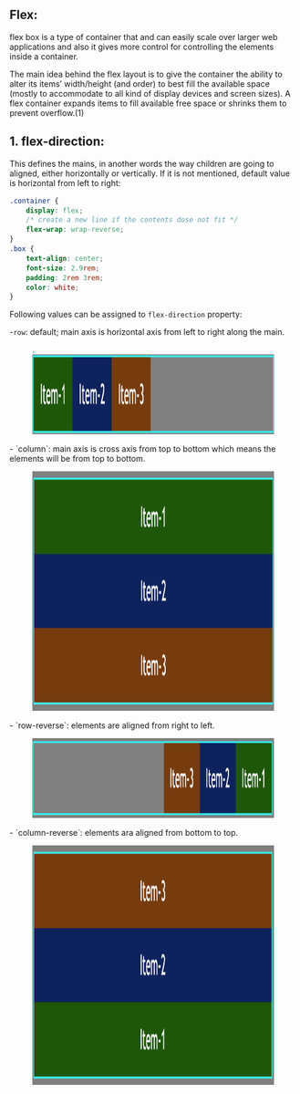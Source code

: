 ## Flex:

flex box is a type of container that and can easily scale over larger web applications and also it gives more control for controlling the elements inside a container.

The main idea behind the flex layout is to give the container the ability to alter its items’ width/height (and order) to best fill the available space (mostly to accommodate to all kind of display devices and screen sizes). A flex container expands items to fill available free space or shrinks them to prevent overflow.(1)

## 1. flex-direction:

This defines the mains, in another words the way children are going to aligned, either horizontally or vertically.
If it is not mentioned, default value is horizontal from left to right:

```css
.container {
	display: flex;
	/* create a new line if the contents dose not fit */
	flex-wrap: wrap-reverse;
}
.box {
	text-align: center;
	font-size: 2.9rem;
	padding: 2rem 3rem;
	color: white;
}
```

Following values can be assigned to `flex-direction` property:

-`row`: default; main axis is horizontal axis from left to right along the main.

  <figure>.
  <img src="../assets/direction/row.png" alt="description of row direction" height="140" width="720" />
  </figure>
- `column`: main axis is cross axis from top to bottom which means the elements will be from top to bottom.
  <figure>
  <img src="../assets/direction/col.png" alt="description of block level elements" height="420" width="540" />
  </figure>
- `row-reverse`: elements are aligned from right to left.
  <figure>
  <img src="../assets/direction/row-rev.png" alt="flex direction row reverse" height="140" width="720" />
  </figure>
- `column-reverse`: elements ara aligned from bottom to top.
  <figure>
  <img src="../assets/direction/col-rev.png" alt="flex direction reverse column" height="420" width="540" />
  </figure>
